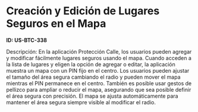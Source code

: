 # Creación y Edición de Lugares Seguros en el Mapa

**ID: US-BTC-338**

Descripción: En la aplicación Protección Calle, los usuarios pueden agregar y modificar fácilmente lugares seguros usando el mapa. Cuando acceden a la lista de lugares y eligen la opción de agregar o editar, la aplicación muestra un mapa con un PIN fijo en el centro. Los usuarios pueden ajustar el tamaño del área segura cambiando el radio y pueden mover el mapa mientras el PIN permanece en el centro. También es posible usar gestos de pellizco para ampliar o reducir el mapa, asegurando que sea posible definir el área segura con precisión. El mapa se ajusta automáticamente para mantener el área segura siempre visible al modificar el radio.